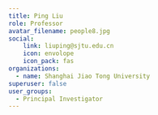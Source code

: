 ```yaml
---
title: Ping Liu
role: Professor
avatar_filename: people8.jpg
social:
    link: liuping@sjtu.edu.cn
    icon: envolope
    icon_pack: fas
organizations:
  - name: Shanghai Jiao Tong University
superuser: false
user_groups:
  - Principal Investigator
---
```

